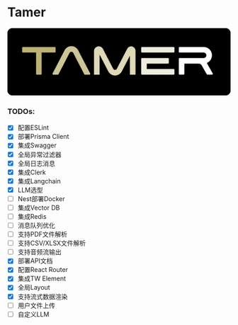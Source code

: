 # Tamer

![](./react/public/Tamer-logo.png)

### TODOs:

- [x] 配置ESLint
- [x] 部署Prisma Client
- [x] 集成Swagger
- [x] 全局异常过滤器
- [x] 全局日志消息
- [x] 集成Clerk
- [x] 集成Langchain
- [x] LLM选型
- [ ] Nest部署Docker
- [ ] 集成Vector DB
- [ ] 集成Redis
- [ ] 消息队列优化
- [ ] 支持PDF文件解析
- [ ] 支持CSV/XLSX文件解析
- [ ] 支持音频流输出
- [x] 部署API文档
- [x] 配置React Router
- [x] 集成TW Element
- [x] 全局Layout
- [x] 支持流式数据渲染
- [ ] 用户文件上传
- [ ] 自定义LLM